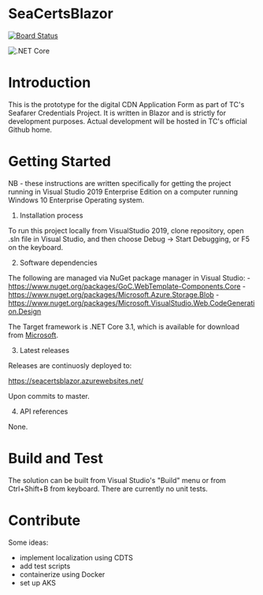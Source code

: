 # SeaCertsBlazor

[![Board Status](https://dev.azure.com/transport-canada/0f91b5b9-ce7e-44d1-b2f1-ca76af598788/f7a003ec-d6de-4bef-a3b5-e1ea2d282372/_apis/work/boardbadge/f8975bd6-2e82-4aee-927a-642bbe432844)](https://dev.azure.com/transport-canada/0f91b5b9-ce7e-44d1-b2f1-ca76af598788/_boards/board/t/f7a003ec-d6de-4bef-a3b5-e1ea2d282372/Microsoft.RequirementCategory)

![.NET Core](https://github.com/tc-tibo/SeaCertsBlazor/workflows/.NET%20Core/badge.svg?branch=master)

# Introduction 

This is the prototype for the digital CDN Application Form as part of TC's Seafarer Credentials Project. It is written in Blazor and is strictly for development purposes. Actual development will be hosted in TC's official Github home.

# Getting Started

NB - these instructions are written specifically for getting the project running in Visual Studio 2019 Enterprise Edition on a computer running Windows 10 Enterprise Operating system.

1.	Installation process

To run this project locally from VisualStudio 2019, clone repository, open .sln file in Visual Studio, and then choose Debug -> Start Debugging, or F5 on the keyboard.

2.	Software dependencies

The following are managed via NuGet package manager in Visual Studio:
  -https://www.nuget.org/packages/GoC.WebTemplate-Components.Core
  -https://www.nuget.org/packages/Microsoft.Azure.Storage.Blob
  -https://www.nuget.org/packages/Microsoft.VisualStudio.Web.CodeGeneration.Design
  
The Target framework is .NET Core 3.1, which is available for download from [Microsoft](https://dotnet.microsoft.com/download/dotnet-core/3.1).

3.	Latest releases

Releases are continuosly deployed to:

https://seacertsblazor.azurewebsites.net/

Upon commits to master.

4.	API references

None.

# Build and Test

The solution can be built from Visual Studio's "Build" menu or from Ctrl+Shift+B from keyboard. There are currently no unit tests.

# Contribute

Some ideas:
  - implement localization using CDTS
  - add test scripts
  - containerize using Docker
  - set up AKS
